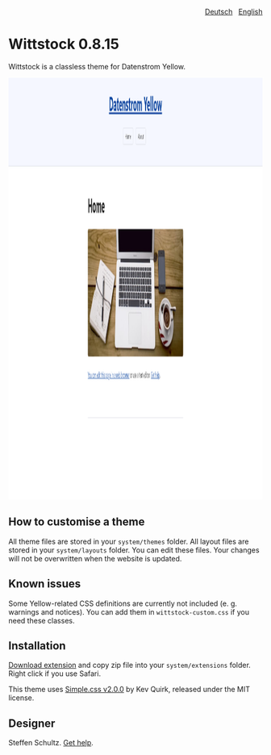 <p align="right"><a href="README-de.md">Deutsch</a> &nbsp; <a href="README.md">English</a></p>

# Wittstock 0.8.15

Wittstock is a classless theme for Datenstrom Yellow.

<p align="center"><img src="wittstock-screenshot.png?raw=true" width="795" height="836" alt="Screenshot"></p>

## How to customise a theme

All theme files are stored in your `system/themes` folder. All layout files are stored in your `system/layouts` folder. You can edit these files. Your changes will not be overwritten when the website is updated.

## Known issues

Some Yellow-related CSS definitions are currently not included (e. g. warnings and notices). You can add them in `wittstock-custom.css` if you need these classes. 

## Installation

[Download extension](https://github.com/datenstrom/yellow-extensions/raw/master/zip/wittstock.zip) and copy zip file into your `system/extensions` folder. Right click if you use Safari.

This theme uses [Simple.css v2.0.0](https://github.com/kevquirk/simple.css) by Kev Quirk, released under the MIT license. 

## Designer

Steffen Schultz. [Get help](https://github.com/schulle4u/yellow-extensions-schulle4u/issues).

